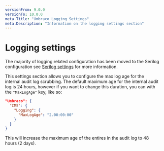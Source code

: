 ```yaml
---
versionFrom: 9.0.0
versionTo: 10.0.0
meta.Title: "Umbraco Logging Settings"
meta.Description: "Information on the logging settings section"
---
```


# Logging settings

The majority of logging related configuration has been moved to the Serilog configuration see [Serilog settings](serilog.md) for more information.

This settings section allows you to configure the max log age for the internal audit log scrubbing. The default maximum age for the internal audit log is 24 hours, however if you want to change this duration, you can with the `"MaxLogAge"` key, like so:


```json
"Umbraco": {
  "CMS": {
    "Logging": {
      "MaxLogAge": "2.00:00:00"
    }
  }
}
```

This will increase the maximum age of the entires in the audit log to 48 hours (2 days).
